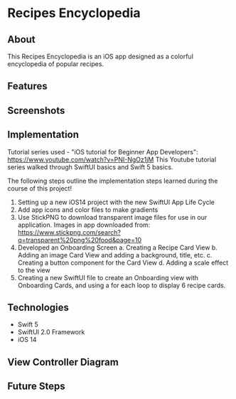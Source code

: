 #  Recipes Encyclopedia

## About

This Recipes Encyclopedia is an iOS app designed as a colorful encyclopedia of popular recipes. 

## Features

## Screenshots

## Implementation 
Tutorial series used - "iOS tutorial for Beginner App Developers": https://www.youtube.com/watch?v=PNI-NgOz1jM
This Youtube tutorial series walked through SwiftUI basics and Swift 5 basics. 


The following steps outline the implementation steps learned during the course of this project!

1. Setting up a new iOS14 project with the new SwiftUI App Life Cycle
2. Add app icons and color files to make gradients
3. Use StickPNG to download transparent image files for use in our application. Images in app downloaded from: https://www.stickpng.com/search?q=transparent%20png%20food&page=10
4. Developed an Onboarding Screen
    a. Creating a Recipe Card View
    b. Adding an image Card View and adding a background, title, etc.
    c. Creating a button component for the Card View
    d. Adding a scale effect to the view
5. Creating a new SwiftUI file to create an Onboarding view with Onboarding Cards, and using a for each loop to display 6 recipe cards.



## Technologies
- Swift 5
- SwiftUI 2.0 Framework
- iOS 14

## View Controller Diagram

## Future Steps




